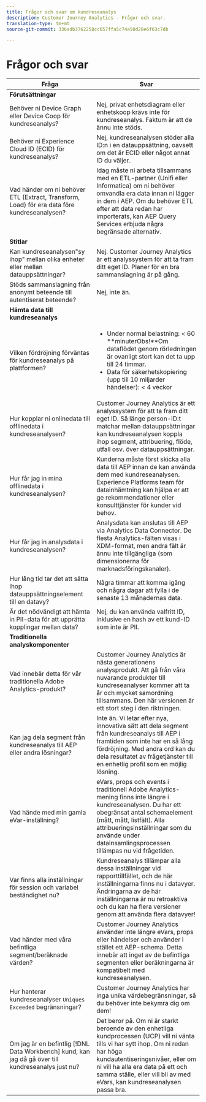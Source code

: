 ```yaml
---
title: Frågor och svar om kundreseanalys
description: Customer Journey Analytics - Frågor och svar.
translation-type: tm+mt
source-git-commit: 336adb3762258cc657ffa5c74a50d28e6f63c7db

---
```



# Frågor och svar

| Fråga | Svar |
|---|---|
| **Förutsättningar** |  |
| Behöver ni Device Graph eller Device Coop för kundreseanalys? | Nej, privat enhetsdiagram eller enhetskoop krävs inte för kundreseanalys. Faktum är att de ännu inte stöds. |
| Behöver ni Experience Cloud ID (ECID) för kundreseanalys? | Nej, kundreseanalysen stöder alla ID:n i en datauppsättning, oavsett om det är ECID eller något annat ID du väljer. |
| Vad händer om ni behöver ETL (Extract, Transform, Load) för era data före kundreseanalysen? | Idag måste ni arbeta tillsammans med en ETL-partner (Unifi eller Informatica) om ni behöver omvandla era data innan ni lägger in dem i AEP. Om du behöver ETL efter att data redan har importerats, kan AEP Query Services erbjuda några begränsade alternativ. |
| **Stitlar** |  |
| Kan kundreseanalysen&quot;sy ihop&quot; mellan olika enheter eller mellan datauppsättningar? | Nej. Customer Journey Analytics är ett analyssystem för att ta fram ditt eget ID. Planer för en bra sammanslagning är på gång. |
| Stöds sammanslagning från anonymt beteende till autentiserat beteende? | Nej, inte än. |
| **Hämta data till kundreseanalys** |  |
| Vilken fördröjning förväntas för kundreseanalys på plattformen? | <ul><li>Under normal belastning: &lt; 60<br>**minuterObs!**Om dataflödet genom rörledningen är ovanligt stort kan det ta upp till 24 timmar.</li><li>Data för säkerhetskopiering (upp till 10 miljarder händelser): &lt; 4 veckor</li></ul> |
| Hur kopplar ni onlinedata till offlinedata i kundreseanalysen? | Customer Journey Analytics är ett analyssystem för att ta fram ditt eget ID. Så länge person-ID:t matchar mellan datauppsättningar kan kundreseanalysen koppla ihop segment, attribuering, flöde, utfall osv. över datauppsättningar. |
| Hur får jag in mina offlinedata i kundreseanalysen? | Kunderna måste först skicka alla data till AEP innan de kan använda dem med kundreseanalysen. Experience Platforms team för datainhämtning kan hjälpa er att ge rekommendationer eller konsulttjänster för kunder vid behov. |
| Hur får jag in analysdata i kundreseanalysen? | Analysdata kan anslutas till AEP via Analytics Data Connector. De flesta Analytics-fälten visas i XDM-format, men andra fält är ännu inte tillgängliga (som dimensionerna för marknadsföringskanaler). |
| Hur lång tid tar det att sätta ihop datauppsättningselement till en datavy? | Några timmar att komma igång och några dagar att fylla i de senaste 13 månadernas data. |
| Är det nödvändigt att hämta in PII-data för att upprätta kopplingar mellan data? | Nej, du kan använda valfritt ID, inklusive en hash av ett kund-ID som inte är PII. |
| **Traditionella analyskomponenter** |  |
| Vad innebär detta för vår traditionella Adobe Analytics-produkt? | Customer Journey Analytics är nästa generationens analysprodukt. Att gå från våra nuvarande produkter till kundreseanalyser kommer att ta år och mycket samordning tillsammans. Den här versionen är ett stort steg i den riktningen. |
| Kan jag dela segment från kundreseanalys till AEP eller andra lösningar? | Inte än. Vi letar efter nya, innovativa sätt att dela segment från kundreseanalys till AEP i framtiden som inte har en så lång fördröjning. Med andra ord kan du dela resultatet av frågetjänster till en enhetlig profil som en möjlig lösning. |
| Vad hände med min gamla eVar-inställning? | eVars, props och events i traditionell Adobe Analytics-mening finns inte längre i kundreseanalysen. Du har ett obegränsat antal schemaelement (mått, mått, listfält). Alla attribueringsinställningar som du använde under datainsamlingsprocessen tillämpas nu vid frågetiden. |
| Var finns alla inställningar för session och variabel beständighet nu? | Kundreseanalys tillämpar alla dessa inställningar vid rapporttillfället, och de här inställningarna finns nu i datavyer. Ändringarna av de här inställningarna är nu retroaktiva och du kan ha flera versioner genom att använda flera datavyer! |
| Vad händer med våra befintliga segment/beräknade värden? | Customer Journey Analytics använder inte längre eVars, props eller händelser och använder i stället ett AEP-schema. Detta innebär att inget av de befintliga segmenten eller beräkningarna är kompatibelt med kundreseanalysen. |
| Hur hanterar kundreseanalyser `Uniques Exceeded` begränsningar? | Customer Journey Analytics har inga unika värdebegränsningar, så du behöver inte bekymra dig om dem! |
| Om jag är en befintlig [!DNL Data Workbench] kund, kan jag då gå över till kundreseanalys just nu? | Det beror på. Om ni är starkt beroende av den enhetliga kundprocessen (UCP) vill ni vänta tills vi har sytt ihop. Om ni redan har höga kundautentiseringsnivåer, eller om ni vill ha alla era data på ett och samma ställe, eller vill bli av med eVars, kan kundreseanalysen passa bra. |

